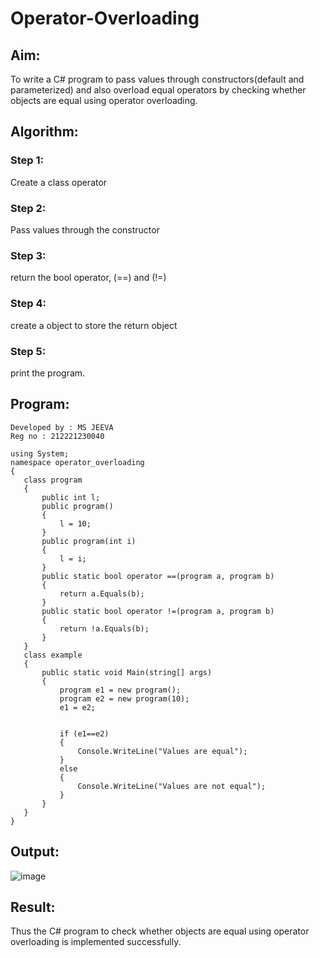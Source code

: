 # Operator-Overloading

## Aim:
 To write a C# program to pass values through constructors(default and parameterized) and also overload equal operators by checking whether objects are equal using operator overloading. 
 
 ## Algorithm:
 ### Step 1:
Create a class operator

### Step 2:
Pass values through the constructor

### Step 3:
return the bool operator, (==) and (!=)

### Step 4:
create a object to store the return object

### Step 5:
print the program.
 

 ## Program:
 ```
Developed by : MS JEEVA 
Reg no : 212221230040
```
 ```
using System;
namespace operator_overloading
{
    class program
    {
        public int l;
        public program()
        {
            l = 10;
        }
        public program(int i)
        {
            l = i;
        }
        public static bool operator ==(program a, program b)
        {
            return a.Equals(b);
        }
        public static bool operator !=(program a, program b)
        {
            return !a.Equals(b);
        }
    }
    class example
    {
        public static void Main(string[] args)
        {
            program e1 = new program();
            program e2 = new program(10);
            e1 = e2;


            if (e1==e2)
            {
                Console.WriteLine("Values are equal");
            }
            else
            {
                Console.WriteLine("Values are not equal");
            }
        }
    }
}
```
 
 ## Output:
![image](https://github.com/Mothesh-M127/Operator-Overloading/assets/94170892/a8c5f7a0-770f-4814-a1d2-00c690b50606)


 
 ## Result:
Thus the C# program to check whether objects are equal using operator overloading is implemented successfully.
